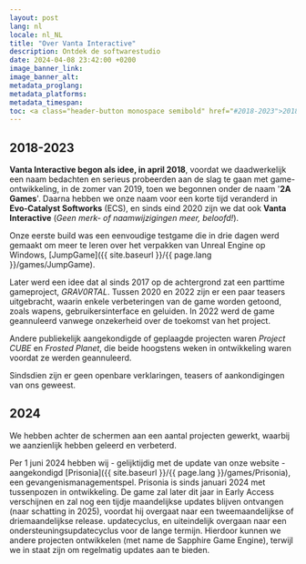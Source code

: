 ```yaml
---
layout: post
lang: nl
locale: nl_NL
title: "Over Vanta Interactive"
description: Ontdek de softwarestudio
date: 2024-04-08 23:42:00 +0200
image_banner_link:
image_banner_alt:
metadata_proglang:
metadata_platforms:
metadata_timespan:
toc: <a class="header-button monospace semibold" href="#2018-2023">2018-2023</a><br><a class="header-button monospace semibold" href="#2024">2024</a>
---
```


## 2018-2023
**Vanta Interactive begon als idee, in april 2018**, voordat we daadwerkelijk een naam bedachten en serieus probeerden aan de slag te gaan met game-ontwikkeling, in de zomer van 2019, toen we begonnen onder de naam '**2A Games**'. Daarna hebben we onze naam voor een korte tijd veranderd in **Evo-Catalyst Softworks** (ECS), en sinds eind 2020 zijn we dat ook **Vanta Interactive** (*Geen merk- of naamwijzigingen meer, beloofd!*).

Onze eerste build was een eenvoudige testgame die in drie dagen werd gemaakt om meer te leren over het verpakken van Unreal Engine op Windows, [JumpGame]({{ site.baseurl }}/{{ page.lang }}/games/JumpGame).

Later werd een idee dat al sinds 2017 op de achtergrond zat een parttime gameproject, *GRAV0RTAL*. Tussen 2020 en 2022 zijn er een paar teasers uitgebracht, waarin enkele verbeteringen van de game worden getoond, zoals wapens, gebruikersinterface en geluiden. In 2022 werd de game geannuleerd vanwege onzekerheid over de toekomst van het project.

Andere publiekelijk aangekondigde of geplaagde projecten waren *Project CUBE* en *Frosted Planet*, die beide hoogstens weken in ontwikkeling waren voordat ze werden geannuleerd.

Sindsdien zijn er geen openbare verklaringen, teasers of aankondigingen van ons geweest.

## 2024
We hebben achter de schermen aan een aantal projecten gewerkt, waarbij we aanzienlijk hebben geleerd en verbeterd.

Per 1 juni 2024 hebben wij - gelijktijdig met de update van onze website - aangekondigd [Prisonia]({{ site.baseurl }}/{{ page.lang }}/games/Prisonia), een gevangenismanagementspel. Prisonia is sinds januari 2024 met tussenpozen in ontwikkeling. De game zal later dit jaar in Early Access verschijnen en zal nog een tijdje maandelijkse updates blijven ontvangen (naar schatting in 2025), voordat hij overgaat naar een tweemaandelijkse of driemaandelijkse release. updatecyclus, en uiteindelijk overgaan naar een ondersteuningsupdatecyclus voor de lange termijn. Hierdoor kunnen we andere projecten ontwikkelen (met name de Sapphire Game Engine), terwijl we in staat zijn om regelmatig updates aan te bieden.

